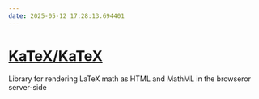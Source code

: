 ```yaml
---
date: 2025-05-12 17:28:13.694401
---
```


# [KaTeX/KaTeX](https://github.com/KaTeX/KaTeX)

Library for rendering LaTeX math as HTML and MathML in the browseror server-side